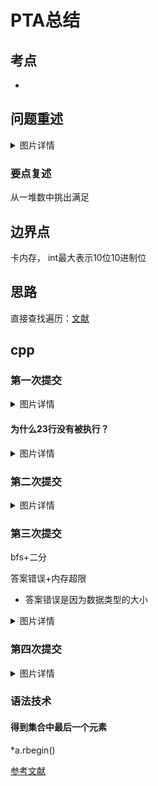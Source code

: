 # PTA总结
## 考点
+ 


## 问题重述
<details><summary>图片详情</summary><img src="https://raw.githubusercontent.com/ednow/cloudimg/main/githubio/20210830140040.png" alt="找不到图片(Image not found)" onerror="this.onerror=null;this.src='https://gitee.com/ednow/cloudimg/raw/main/githubio/20210830140040.png';" /></details>

### 要点复述
从一堆数中挑出满足

## 边界点

卡内存，
int最大表示10位10进制位

## 思路
<!-- 删掉最小的元素，或者删掉最大的元素 -->

直接查找遍历：[文献](https://blog.csdn.net/whutshiliu/article/details/82913133)


## cpp
### 第一次提交
<details><summary>图片详情</summary><img src="https://raw.githubusercontent.com/ednow/cloudimg/main/githubio/20210830142702.png" alt="找不到图片(Image not found)" onerror="this.onerror=null;this.src='https://gitee.com/ednow/cloudimg/raw/main/githubio/20210830142702.png';" /></details>

#### 为什么23行没有被执行？
<details><summary>图片详情</summary><img src="https://raw.githubusercontent.com/ednow/cloudimg/main/githubio/20210830144048.png" alt="找不到图片(Image not found)" onerror="this.onerror=null;this.src='https://gitee.com/ednow/cloudimg/raw/main/githubio/20210830144048.png';" /></details>

### 第二次提交
<details><summary>图片详情</summary><img src="https://raw.githubusercontent.com/ednow/cloudimg/main/githubio/20210830144603.png" alt="找不到图片(Image not found)" onerror="this.onerror=null;this.src='https://gitee.com/ednow/cloudimg/raw/main/githubio/20210830144603.png';" /></details>

### 第三次提交
bfs+二分

答案错误+内存超限
+ 答案错误是因为数据类型的大小

<details><summary>图片详情</summary><img src="https://raw.githubusercontent.com/ednow/cloudimg/main/githubio/20210830182928.png" alt="找不到图片(Image not found)" onerror="this.onerror=null;this.src='https://gitee.com/ednow/cloudimg/raw/main/githubio/20210830182928.png';" /></details>

### 第四次提交
<details><summary>图片详情</summary><img src="https://raw.githubusercontent.com/ednow/cloudimg/main/githubio/20210830184955.png" alt="找不到图片(Image not found)" onerror="this.onerror=null;this.src='https://gitee.com/ednow/cloudimg/raw/main/githubio/20210830184955.png';" /></details>

### 语法技术
#### 得到集合中最后一个元素
*a.rbegin()

[参考文献](https://stackoverflow.com/questions/41302441/c-iterator-to-last-element-of-a-set)

